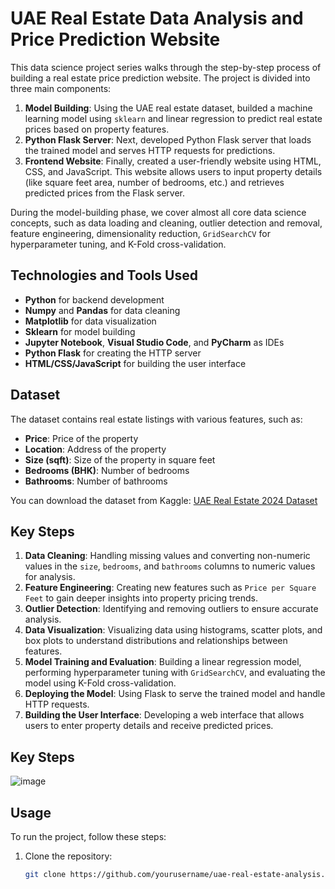 # UAE Real Estate Data Analysis and Price Prediction Website

This data science project series walks through the step-by-step process of building a real estate price prediction website. The project is divided into three main components:

1. **Model Building**: Using the UAE real estate dataset, builded a machine learning model using `sklearn` and linear regression to predict real estate prices based on property features.
2. **Python Flask Server**: Next, developed Python Flask server that loads the trained model and serves HTTP requests for predictions.
3. **Frontend Website**: Finally, created a user-friendly website using HTML, CSS, and JavaScript. This website allows users to input property details (like square feet area, number of bedrooms, etc.) and retrieves predicted prices from the Flask server.

During the model-building phase, we cover almost all core data science concepts, such as data loading and cleaning, outlier detection and removal, feature engineering, dimensionality reduction, `GridSearchCV` for hyperparameter tuning, and K-Fold cross-validation.

## Technologies and Tools Used

- **Python** for backend development
- **Numpy** and **Pandas** for data cleaning
- **Matplotlib** for data visualization
- **Sklearn** for model building
- **Jupyter Notebook**, **Visual Studio Code**, and **PyCharm** as IDEs
- **Python Flask** for creating the HTTP server
- **HTML/CSS/JavaScript** for building the user interface

## Dataset

The dataset contains real estate listings with various features, such as:
- **Price**: Price of the property
- **Location**: Address of the property
- **Size (sqft)**: Size of the property in square feet
- **Bedrooms (BHK)**: Number of bedrooms
- **Bathrooms**: Number of bathrooms
  
You can download the dataset from Kaggle: [UAE Real Estate 2024 Dataset](https://www.kaggle.com/datasets/kanchana1990/uae-real-estate-2024-dataset)

## Key Steps

1. **Data Cleaning**: Handling missing values and converting non-numeric values in the `size`, `bedrooms`, and `bathrooms` columns to numeric values for analysis.
2. **Feature Engineering**: Creating new features such as `Price per Square Feet` to gain deeper insights into property pricing trends.
3. **Outlier Detection**: Identifying and removing outliers to ensure accurate analysis.
4. **Data Visualization**: Visualizing data using histograms, scatter plots, and box plots to understand distributions and relationships between features.
5. **Model Training and Evaluation**: Building a linear regression model, performing hyperparameter tuning with `GridSearchCV`, and evaluating the model using K-Fold cross-validation.
6. **Deploying the Model**: Using Flask to serve the trained model and handle HTTP requests.
7. **Building the User Interface**: Developing a web interface that allows users to enter property details and receive predicted prices.

## Key Steps

![image](https://github.com/user-attachments/assets/c0ef71df-21e4-4663-afbf-baa8054af2fb)

## Usage

To run the project, follow these steps:

1. Clone the repository:
   ```bash
   git clone https://github.com/yourusername/uae-real-estate-analysis.git
